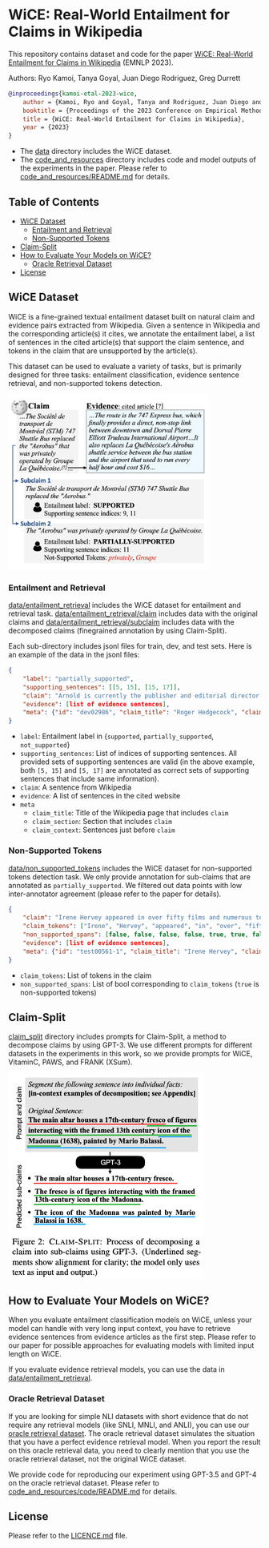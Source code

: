# WiCE: Real-World Entailment for Claims in Wikipedia

This repository contains dataset and code for the paper [WiCE: Real-World Entailment for Claims in Wikipedia](https://arxiv.org/abs/2303.01432) (EMNLP 2023).

Authors: Ryo Kamoi, Tanya Goyal, Juan Diego Rodriguez, Greg Durrett

```bibtex
@inproceedings{kamoi-etal-2023-wice,
    author = {Kamoi, Ryo and Goyal, Tanya and Rodriguez, Juan Diego and Durrett, Greg},
    booktitle = {Proceedings of the 2023 Conference on Empirical Methods in Natural Language Processing},
    title = {WiCE: Real-World Entailment for Claims in Wikipedia},
    year = {2023}
}
```

* The [data](data) directory includes the WiCE dataset.
* The [code_and_resources](code_and_resources) directory includes code and model outputs of the experiments in the paper. Please refer to [code_and_resources/README.md](code_and_resources/README.md) for details.

## Table of Contents

* [WiCE Dataset](#wice-dataset)
  * [Entailment and Retrieval](#entailment-and-retrieval)
  * [Non-Supported Tokens](#non-supported-tokens)
* [Claim-Split](#claim-split)
* [How to Evaluate Your Models on WiCE?](#how-to-evaluate-your-models-on-wice)
  * [Oracle Retrieval Dataset](#oracle-retrieval-dataset)
* [License](#license)

## WiCE Dataset

WiCE is a fine-grained textual entailment dataset built on natural claim and evidence pairs extracted from Wikipedia. Given a sentence in Wikipedia and the corresponding article(s) it cites, we annotate the entailment label, a list of sentences in the cited article(s) that support the claim sentence, and tokens in the claim that are unsupported by the article(s).

This dataset can be used to evaluate a variety of tasks, but is primarily designed for three tasks: entailment classification, evidence sentence retrieval, and non-supported tokens detection.

<img src="figures/wice_dataset.png" width="400">

### Entailment and Retrieval

[data/entailment_retrieval](data/entailment_retrieval) includes the WiCE dataset for entailment and retrieval task. [data/entailment_retrieval/claim](data/entailment_retrieval/claim) includes data with the original claims and [data/entailment_retrieval/subclaim](data/entailment_retrieval/subclaim) includes data with the decomposed claims (finegrained annotation by using Claim-Split).

Each sub-directory includes jsonl files for train, dev, and test sets. Here is an example of the data in the jsonl files:

```json
{
    "label": "partially_supported",
    "supporting_sentences": [[5, 15], [15, 17]],
    "claim": "Arnold is currently the publisher and editorial director of Media Play News, one of five Hollywood trades and the only one dedicated to the home entertainment sector.",
    "evidence": [list of evidence sentences],
    "meta": {"id": "dev02986", "claim_title": "Roger Hedgecock", "claim_section": "Other endeavors.", "claim_context": [paragraph]}
}
```

* `label`: Entailment label in {`supported`, `partially_supported`, `not_supported`}
* `supporting_sentences`: List of indices of supporting sentences. All provided sets of supporting sentences are valid (in the above example, both `[5, 15]` and `[5, 17]` are annotated as correct sets of supporting sentences that include same information).
* `claim`: A sentence from Wikipedia
* `evidence`: A list of sentences in the cited website
* `meta`
  * `claim_title`: Title of the Wikipedia page that includes `claim`
  * `claim_section`: Section that includes `claim`
  * `claim_context`: Sentences just before `claim`

### Non-Supported Tokens

[data/non_supported_tokens](data/non_supported_tokens) includes the WiCE dataset for non-supported tokens detection task. We only provide annotation for sub-claims that are annotated as `partially_supported`. We filtered out data points with low inter-annotator agreement (please refer to the paper for details).

```json
{
    "claim": "Irene Hervey appeared in over fifty films and numerous television series.",
    "claim_tokens": ["Irene", "Hervey", "appeared", "in", "over", "fifty", "films", "and", "numerous", "television", "series", "."],
    "non_supported_spans": [false, false, false, false, true, true, false, false, false, false, false, false],
    "evidence": [list of evidence sentences],
    "meta": {"id": "test00561-1", "claim_title": "Irene Hervey", "claim_section": "Abstract.", "claim_context": " Irene Hervey was an American film, stage, and television actress."}
}
```

* `claim_tokens`: List of tokens in the claim
* `non_supported_spans`: List of bool corresponding to `claim_tokens` (`true` is non-supported tokens)

## Claim-Split

[claim_split](claim_split) directory includes prompts for Claim-Split, a method to decompose claims by using GPT-3. We use different prompts for different datasets in the experiments in this work, so we provide prompts for WiCE, VitaminC, PAWS, and FRANK (XSum).

![](figures/claim_split.png)

## How to Evaluate Your Models on WiCE?

When you evaluate entailment classification models on WiCE, unless your model can handle with very long input context, you have to retrieve evidence sentences from evidence articles as the first step. Please refer to our paper for possible approaches for evaluating models with limited input length on WiCE.

If you evaluate evidence retrieval models, you can use the data in [data/entailment_retrieval](data/entailment_retrieval).

### Oracle Retrieval Dataset

If you are looking for simple NLI datasets with short evidence that do not require any retrieval models (like SNLI, MNLI, and ANLI), you can use our [oracle retrieval dataset](code_and_resources/entailment_inputs/oracle_chunks/). The oracle retrieval dataset simulates the situation that you have a perfect evidence retrieval model. When you report the result on this oracle retrieval data, you need to clearly mention that you use the oracle retrieval dataset, not the original WiCE dataset.

We provide code for reproducing our experiment using GPT-3.5 and GPT-4 on the oracle retrieval dataset. Please refer to [code_and_resources/code/README.md](code_and_resources/code/README.md) for details.

## License

Please refer to the [LICENCE.md](./LICENSE.md) file.
